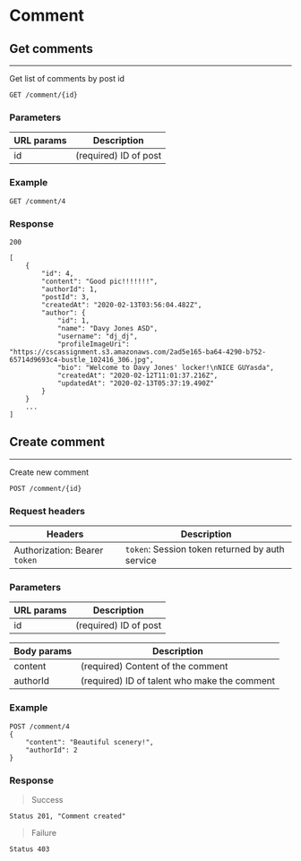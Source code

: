 # Comment

## Get comments
---
Get list of comments by post id

`GET /comment/{id}`

### Parameters
URL params | Description
--- | ---
id | (required) ID of post

### Example
`GET /comment/4`

### Response
```
200

[
    {
        "id": 4,
        "content": "Good pic!!!!!!!",
        "authorId": 1,
        "postId": 3,
        "createdAt": "2020-02-13T03:56:04.482Z",
        "author": {
            "id": 1,
            "name": "Davy Jones ASD",
            "username": "dj_dj",
            "profileImageUri": "https://cscassignment.s3.amazonaws.com/2ad5e165-ba64-4290-b752-65714d9693c4-bustle_102416_306.jpg",
            "bio": "Welcome to Davy Jones' locker!\nNICE GUYasda",
            "createdAt": "2020-02-12T11:01:37.216Z",
            "updatedAt": "2020-02-13T05:37:19.490Z"
        }
    }
    ...
]
```

## Create comment
---
Create new comment

`POST /comment/{id}`

### Request headers
Headers | Description
--- | ---
Authorization: Bearer `token` | `token`: Session token returned by auth service

### Parameters
URL params | Description
--- | ---
id | (required) ID of post

Body params | Description
--- | ---
content | (required) Content of the comment
authorId | (required) ID of talent who make the comment

### Example
```
POST /comment/4
{
    "content": "Beautiful scenery!",
    "authorId": 2
}
```

### Response
> Success

`Status 201, "Comment created"`

> Failure

`Status 403`
